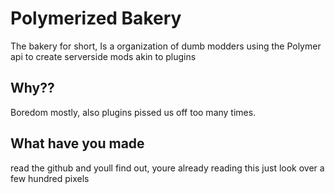 # Polymerized Bakery 
The bakery for short, Is a organization of dumb modders using the Polymer api to create serverside mods akin to plugins

## Why??
Boredom mostly, also plugins pissed us off too many times.

## What have you made
read the github and youll find out, youre already reading this just look over a few hundred pixels
